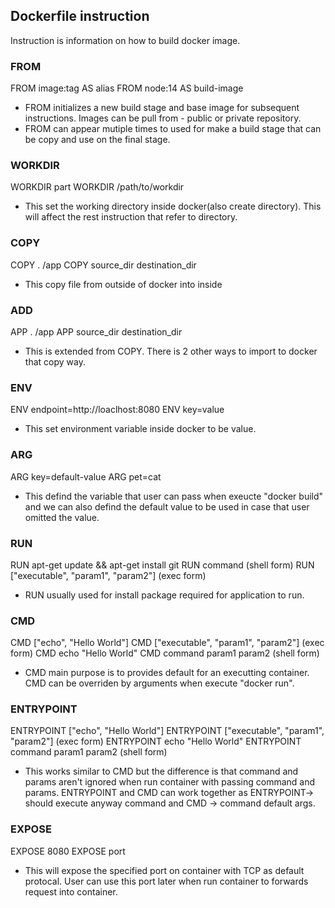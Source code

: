 ## Dockerfile instruction
Instruction is information on how to build docker image. 

### FROM 
FROM image:tag AS alias
FROM node:14 AS build-image
- FROM initializes a new build stage and base image for subsequent instructions. Images can be pull from - public or private repository.
- FROM can appear mutiple times to used for make a build stage that can be copy and use on the final stage.

### WORKDIR
WORKDIR part
WORKDIR /path/to/workdir
- This set the working directory inside docker(also create directory). This will affect the rest instruction that refer to directory.

### COPY
COPY . /app
COPY source_dir destination_dir
- This copy file from outside of docker into inside 

### ADD
APP . /app
APP source_dir destination_dir
- This is extended from COPY. There is 2 other ways to import to docker that copy way.

### ENV
ENV endpoint=http://loaclhost:8080
ENV key=value
- This set environment variable inside docker to be value. 

### ARG
ARG key=default-value
ARG pet=cat
- This defind the variable that user can pass when exeucte "docker build" and we can also defind the default value to be used in case that user omitted the value. 

### RUN
RUN apt-get update && apt-get install git
RUN command (shell form)
RUN ["executable", "param1", "param2"] (exec form)
- RUN usually used for install package required for application to run. 

### CMD
CMD ["echo", "Hello World"]
CMD ["executable", "param1", "param2"] (exec form)
CMD echo "Hello World"
CMD command param1 param2 (shell form)
- CMD main purpose is to provides default for an executting container. CMD can be overriden by arguments when execute "docker run". 

### ENTRYPOINT
ENTRYPOINT ["echo", "Hello World"]
ENTRYPOINT ["executable", "param1", "param2"] (exec form)
ENTRYPOINT echo "Hello World"
ENTRYPOINT command param1 param2 (shell form)
- This works similar to CMD but the difference is that command and params aren't ignored when run container with passing command and params. ENTRYPOINT and CMD can work together as ENTRYPOINT-> should execute anyway command and CMD -> command default args.

### EXPOSE
EXPOSE 8080
EXPOSE port
- This will expose the specified port on container with TCP as default protocal. User can use this port later when run container to forwards request into container.